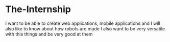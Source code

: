 # The-Internship
I want to be able to create web applications, mobile applications and I will also like to know about how robots are made 
I also want to be very versatile with this things and be very good at them 
